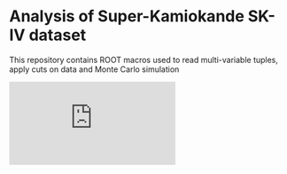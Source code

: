# Analysis of Super-Kamiokande SK-IV dataset

This repository contains ROOT macros used to read multi-variable tuples, apply cuts on data and Monte Carlo simulation 

![alt text](https://github.com/mkondzie/analysis/blob/main/ZenithAngle.pdf)
